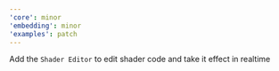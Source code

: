 ```yaml
---
'core': minor
'embedding': minor
'examples': patch
---
```


Add the `Shader Editor` to edit shader code and take it effect in realtime
